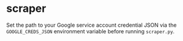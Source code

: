 # scraper

Set the path to your Google service account credential JSON via the
`GOOGLE_CREDS_JSON` environment variable before running `scraper.py`.
